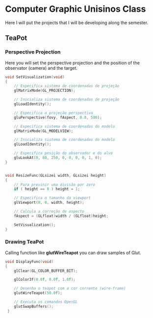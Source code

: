 Computer Graphic Unisinos Class
===============================

Here I will put the projects that I will be developing along the semester.


## TeaPot

### Perspective Projection

Here you will set the perspective projection and the position of the observator (camera) and the target.

```c++
void SetVisualization(void)
{
    // Especifica sistema de coordenadas de projeção
	glMatrixMode(GL_PROJECTION);

	// Inicializa sistema de coordenadas de projeção
	glLoadIdentity();

	// Especifica a projeção perspectiva
    gluPerspective(fovy, fAspect, 0.0, 500);

	// Especifica sistema de coordenadas do modelo
	glMatrixMode(GL_MODELVIEW);

	// Inicializa sistema de coordenadas do modelo
	glLoadIdentity();

	// Especifica posição do observador e do alvo
    gluLookAt(0, 80, 250, 0, 0, 0, 0, 1, 0);
}


void ResizeFunc(GLsizei width, GLsizei height)
{
	// Para previnir uma divisão por zero
	if ( height == 0 ) height = 1;

	// Especifica o tamanho da viewport
    glViewport(0, 0, width, height);

	// Calcula a correção de aspecto
	fAspect = (GLfloat)width / (GLfloat)height;

	SetVisualization();
}


```

### Drawing TeaPot

Calling function like __glutWireTeapot__ you can draw samples of Glut.

```c++
void DisplayFunc(void)
{
	glClear(GL_COLOR_BUFFER_BIT);

	glColor3f(0.0f, 0.0f, 1.0f);

	// Desenha o teapot com a cor corrente (wire-frame)
	glutWireTeapot(50.0f);

	// Executa os comandos OpenGL
	glutSwapBuffers();
 }
```
